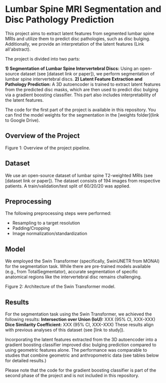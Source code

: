 # Lumbar Spine MRI Segmentation and Disc Pathology Prediction
This project aims to extract latent features from segmented lumbar spine MRIs and utilize them to predict disc pathologies, such as disc bulging. Additionally, we provide an interpretation of the latent features (Link all'abstract).

The project is divided into two parts:

**1) Segmentation of Lumbar Spine Intervertebral Discs:** 
Using an open-source dataset (see [dataset link or paper]), we perform segmentation of lumbar spine intervertebral discs.
**2) Latent Feature Extraction and Pathology Prediction:** 
A 3D autoencoder is trained to extract latent features from the predicted disc masks, which are then used to predict disc bulging via a gradient boosting classifier. This part also includes interpretability of the latent features.

The code for the first part of the project is available in this repository. You can find the model weights for the segmentation in the [weights folder](link to Google Drive).

## Overview of the Project



Figure 1: Overview of the project pipeline.

## Dataset
We use an open-source dataset of lumbar spine T2-weighted MRIs (see [dataset link or paper]). The dataset consists of 194 images from respective patients. A train/validation/test split of 60/20/20 was applied.

## Preprocessing
The following preprocessing steps were performed:
* Resampling to a target resolution
* Padding/Cropping
* Image normalization/standardization

## Model
We employed the Swin Transformer (specifically, SwinUNETR from MONAI) for the segmentation task. While there are pre-trained models available (e.g., from TotalSegmentator), accurate segmentation of specific anatomical regions like the intervertebral disc remains challenging.




Figure 2: Architecture of the Swin Transformer model.

## Results
For the segmentation task using the Swin Transformer, we achieved the following results:
**Intersection over Union (IoU):** XXX (95% CI, XXX–XXX) 
**Dice Similarity Coefficient:** XXX (95% CI, XXX–XXX)
These results align with previous analyses of this dataset (see [link to study]).

Incorporating the latent features extracted from the 3D autoencoder into a gradient boosting classifier improved disc bulging prediction compared to using geometric features alone. The performance was comparable to studies that combine geometric and anthropometric data (see tables below for detailed results.)


Please note that the code for the gradient boosting classifier is part of the second phase of the project and is not included in this repository.
